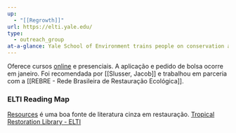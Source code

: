 ```yaml
---
up:
  - "[[Regrowth]]"
url: https://elti.yale.edu/
type:
  - outreach_group
at-a-glance: Yale School of Environment trains people on conservation and restoration
---
```

Oferece cursos [online](https://tropicalrestorationcertificate.yale.edu/admissions) e presenciais. A aplicação e pedido de bolsa ocorre em janeiro. Foi recomendada por [[Slusser, Jacob]] e trabalhou em parceria com a [[REBRE - Rede Brasileira de Restauração Ecológica]].

### ELTI Reading Map
[Resources](https://elti.yale.edu/resources) é uma boa fonte de literatura cinza em restauração.
[Tropical Restoration Library - ELTI](https://restoration.elti.yale.edu/)
